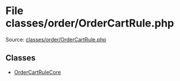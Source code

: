 File classes/order/OrderCartRule.php
=========

Source: [classes/order/OrderCartRule.php](https://github.com/PrestaShop/PrestaShop/blob/1.5.0.1/classes/order/OrderCartRule.php)


Classes
-------

* [OrderCartRuleCore](class.OrderCartRuleCore.md)

